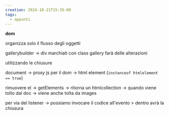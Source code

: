 ```yaml
---
creation: 2024-10-21T15:35:00
tags:
  - appunti
---
```

**dom**

organizza solo il flusso degli oggetti 

gallerybuilder -> div marchiati  con class gallery farà delle alterazioni 

utilizzando le chiusure

document -> proxy js per il dom -> html element (`instanceof htmlelement == true`)

rimuovere el -> getElements -> ritorna un htmlcollection -> quando viene tolto dal doc -> viene anche tolta da images 

per via del listener -> possiamo invocare il codice all'evento > dentro avrà la chiusura 

